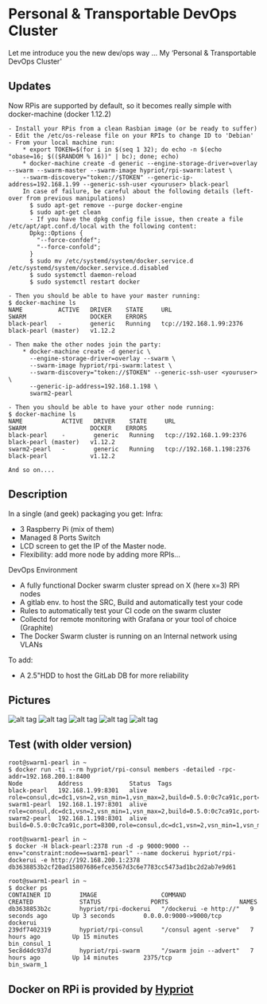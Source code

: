 # Personal & Transportable DevOps Cluster

Let me introduce you the new dev/ops way … My ‘Personal & Transportable DevOps Cluster'

## Updates
Now RPis are supported by default, so it becomes really simple with docker-machine (docker 1.12.2)
```
- Install your RPis from a clean Rasbian image (or be ready to suffer)
- Edit the /etc/os-release file on your RPIs to change ID to 'Debian'
- From your local machine run:
    * export TOKEN=$(for i in $(seq 1 32); do echo -n $(echo "obase=16; $(($RANDOM % 16))" | bc); done; echo)
    * docker-machine create -d generic --engine-storage-driver=overlay --swarm --swarm-master --swarm-image hypriot/rpi-swarm:latest \
    --swarm-discovery="token://$TOKEN" --generic-ip-address=192.168.1.99 --generic-ssh-user <youruser> black-pearl
    In case of failure, be careful about the following details (left-over from previous manipulations)
      $ sudo apt-get remove --purge docker-engine
      $ sudo apt-get clean
      - If you have the dpkg config file issue, then create a file /etc/apt/apt.conf.d/local with the following content:
      Dpkg::Options {
        "--force-confdef";
        "--force-confold";
      }
      $ sudo mv /etc/systemd/system/docker.service.d /etc/systemd/system/docker.service.d.disabled
      $ sudo systemctl daemon-reload
      $ sudo systemctl restart docker
      
- Then you should be able to have your master running:
$ docker-machine ls
NAME          ACTIVE   DRIVER    STATE     URL                       SWARM                  DOCKER    ERRORS
black-pearl   -        generic   Running   tcp://192.168.1.99:2376   black-pearl (master)   v1.12.2   

- Then make the other nodes join the party:
    * docker-machine create -d generic \
      --engine-storage-driver=overlay --swarm \
      --swarm-image hypriot/rpi-swarm:latest \
      --swarm-discovery="token://$TOKEN" --generic-ssh-user <youruser> \
      --generic-ip-address=192.168.1.198 \
      swarm2-pearl

- Then you should be able to have your other node running:
$ docker-machine ls
NAME           ACTIVE   DRIVER    STATE     URL                        SWARM                  DOCKER    ERRORS
black-pearl    -        generic   Running   tcp://192.168.1.99:2376    black-pearl (master)   v1.12.2   
swarm2-pearl   -        generic   Running   tcp://192.168.1.198:2376   black-pearl            v1.12.2   

And so on....
```

## Description
 
In a single (and geek) packaging you get:
Infra:
- 3 Raspberry Pi (mix of them)
- Managed 8 Ports Switch
- LCD screen  to get the IP of the Master node.
- Flexibility: add more node by adding more RPIs…
 
DevOps Environment
- A fully functional Docker swarm cluster spread on X (here x=3) RPi nodes
- A gitlab env. to host the SRC, Build and automatically test your code
- Rules to automatically test your CI code on the swarm cluster
- Collectd for remote monitoring with Grafana or your tool of choice (Graphite)
- The Docker Swarm cluster is running on an Internal network using VLANs
 
To add:
- A 2.5"HDD to host the GitLab DB for more reliability

## Pictures

![alt tag](./img/pict1.png)
![alt tag](./img/pict2.png)
![alt tag](./img/pict3.png)
![alt tag](./img/pict4.png)
![alt tag](./img/pict5.png)


## Test (with older version)

```
root@swarm1-pearl in ~
$ docker run -ti --rm hypriot/rpi-consul members -detailed -rpc-addr=192.168.200.1:8400
Node          Address             Status  Tags
black-pearl   192.168.1.99:8301   alive   role=consul,dc=dc1,vsn=2,vsn_min=1,vsn_max=2,build=0.5.0:0c7ca91c,port=8300,bootstrap=1
swarm1-pearl  192.168.1.197:8301  alive   role=consul,dc=dc1,vsn=2,vsn_min=1,vsn_max=2,build=0.5.0:0c7ca91c,port=8300
swarm2-pearl  192.168.1.198:8301  alive   build=0.5.0:0c7ca91c,port=8300,role=consul,dc=dc1,vsn=2,vsn_min=1,vsn_max=2

root@swarm1-pearl in ~
$ docker -H black-pearl:2378 run -d -p 9000:9000 --env="constraint:node==swarm1-pearl" --name dockerui hypriot/rpi-dockerui -e http://192.168.200.1:2378
db3638853b2cf20ad15807686efce3567d3c6e7783cc5473ad1bc2d2ab7e9d61

root@swarm1-pearl in ~
$ docker ps
CONTAINER ID        IMAGE                  COMMAND                  CREATED             STATUS              PORTS                    NAMES
db3638853b2c        hypriot/rpi-dockerui   "/dockerui -e http://"   9 seconds ago       Up 3 seconds        0.0.0.0:9000->9000/tcp   dockerui
239df7402319        hypriot/rpi-consul     "/consul agent -serve"   7 hours ago         Up 15 minutes                                bin_consul_1
5ec8d4dc937d        hypriot/rpi-swarm      "/swarm join --advert"   7 hours ago         Up 14 minutes       2375/tcp                 bin_swarm_1
```

## Docker on RPi is provided by [Hypriot](http://blog.hypriot.com/downloads/)
